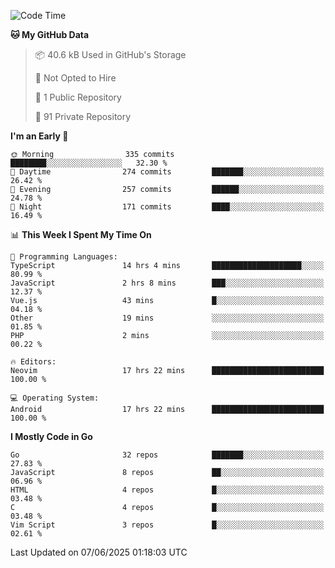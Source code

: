
<!--START_SECTION:waka-->
![Code Time](http://img.shields.io/badge/Code%20Time-5%2C960%20hrs%2016%20mins-blue)

**🐱 My GitHub Data** 

> 📦 40.6 kB Used in GitHub's Storage 
 > 
> 🚫 Not Opted to Hire
 > 
> 📜 1 Public Repository 
 > 
> 🔑 91 Private Repository 
 > 
**I'm an Early 🐤** 

```text
🌞 Morning                335 commits         ████████░░░░░░░░░░░░░░░░░   32.30 % 
🌆 Daytime                274 commits         ███████░░░░░░░░░░░░░░░░░░   26.42 % 
🌃 Evening                257 commits         ██████░░░░░░░░░░░░░░░░░░░   24.78 % 
🌙 Night                  171 commits         ████░░░░░░░░░░░░░░░░░░░░░   16.49 % 
```


📊 **This Week I Spent My Time On** 

```text
💬 Programming Languages: 
TypeScript               14 hrs 4 mins       ████████████████████░░░░░   80.99 % 
JavaScript               2 hrs 8 mins        ███░░░░░░░░░░░░░░░░░░░░░░   12.37 % 
Vue.js                   43 mins             █░░░░░░░░░░░░░░░░░░░░░░░░   04.18 % 
Other                    19 mins             ░░░░░░░░░░░░░░░░░░░░░░░░░   01.85 % 
PHP                      2 mins              ░░░░░░░░░░░░░░░░░░░░░░░░░   00.22 % 

🔥 Editors: 
Neovim                   17 hrs 22 mins      █████████████████████████   100.00 % 

💻 Operating System: 
Android                  17 hrs 22 mins      █████████████████████████   100.00 % 
```

**I Mostly Code in Go** 

```text
Go                       32 repos            ███████░░░░░░░░░░░░░░░░░░   27.83 % 
JavaScript               8 repos             ██░░░░░░░░░░░░░░░░░░░░░░░   06.96 % 
HTML                     4 repos             █░░░░░░░░░░░░░░░░░░░░░░░░   03.48 % 
C                        4 repos             █░░░░░░░░░░░░░░░░░░░░░░░░   03.48 % 
Vim Script               3 repos             █░░░░░░░░░░░░░░░░░░░░░░░░   02.61 % 
```




 Last Updated on 07/06/2025 01:18:03 UTC
<!--END_SECTION:waka-->
